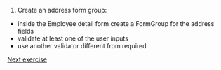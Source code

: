 1. Create an address form group:
- inside the Employee detail form create a FormGroup for the address fields
- validate at least one of the user inputs
- use another validator different from required

[Next exercise](7-forms-reactive.md)
